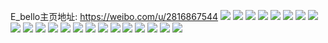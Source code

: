E_bello主页地址: https://weibo.com/u/2816867544 
![](https://wx4.sinaimg.cn/mw2000/a7e5fcd8ly1h9kj0qrr19j20u01hck24.jpg) 
![](https://wx4.sinaimg.cn/mw2000/a7e5fcd8ly1h9ib5izdekj20hs12hdhe.jpg) 
![](https://wx4.sinaimg.cn/mw2000/a7e5fcd8ly1h9ib5j9qx8j20gf0zl75m.jpg) 
![](https://wx4.sinaimg.cn/mw2000/a7e5fcd8ly1h9ib5inoknj20u01t1q7w.jpg) 
![](https://wx4.sinaimg.cn/mw2000/a7e5fcd8ly1h9i8tl2srvj20u0140q9b.jpg) 
![](https://wx4.sinaimg.cn/mw2000/a7e5fcd8ly1h9i8tljm8tj20u0140tfi.jpg) 
![](https://wx4.sinaimg.cn/mw2000/a7e5fcd8ly1h9i8tlyycuj20tu13uqc5.jpg) 
![](https://wx4.sinaimg.cn/mw2000/a7e5fcd8ly1h9ihhb8jl4j20us0e1q53.jpg) 
![](https://wx4.sinaimg.cn/mw2000/a7e5fcd8ly1h93pkxzopij20u01hcdv2.jpg) 
![](https://wx4.sinaimg.cn/mw2000/a7e5fcd8ly1h8k02aj6htj20u01hctij.jpg) 
![](https://wx4.sinaimg.cn/mw2000/a7e5fcd8ly1h8k07yzkn7j20u00vh44n.jpg) 
![](https://wx4.sinaimg.cn/mw2000/a7e5fcd8ly1h8k07zcpiaj20u011k459.jpg) 
![](https://wx4.sinaimg.cn/mw2000/a7e5fcd8ly1h8d1d0330sj20u01hcqb6.jpg) 
![](https://wx4.sinaimg.cn/mw2000/a7e5fcd8ly1h8d1d22nt9j21400u049y.jpg) 
![](https://wx4.sinaimg.cn/mw2000/a7e5fcd8ly1h8d1d2ekdtj20u0140n7x.jpg) 
![](https://wx4.sinaimg.cn/mw2000/a7e5fcd8ly1h8d1d15ksnj20u01hcgw6.jpg) 
![](https://wx4.sinaimg.cn/mw2000/a7e5fcd8ly1h88dlj7nhhj23401r0b2a.jpg) 
![](https://wx4.sinaimg.cn/mw2000/a7e5fcd8ly1h88dlek1c0j21o02yohdt.jpg) 
![](https://wx4.sinaimg.cn/mw2000/a7e5fcd8ly1h88dllpiosj21o02yoqv5.jpg) 
![](https://wx4.sinaimg.cn/mw2000/a7e5fcd8ly1h88dlo0e75j21o02yonpd.jpg) 
![](https://wx4.sinaimg.cn/mw2000/a7e5fcd8ly1h85wdcxq10j21o02yoe82.jpg) 
![](https://wx4.sinaimg.cn/mw2000/a7e5fcd8ly1h85wd05pvxj21o02yo4qq.jpg) 
